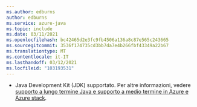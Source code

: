 ```yaml
---
ms.author: edburns
author: edburns
ms.service: azure-java
ms.topic: include
ms.date: 03/11/2021
ms.openlocfilehash: bc42465d2e3fc9fb4506a136a8c87e565c243665
ms.sourcegitcommit: 3536f174735cd3bb7da7e4b266fbf43349a22b67
ms.translationtype: MT
ms.contentlocale: it-IT
ms.lasthandoff: 03/12/2021
ms.locfileid: "103193531"
---
```

- Java Development Kit (JDK) supportato. Per altre informazioni, vedere [supporto a lungo termine Java e supporto a medio termine in Azure e Azure stack](../../fundamentals/java-jdk-long-term-support.md).
